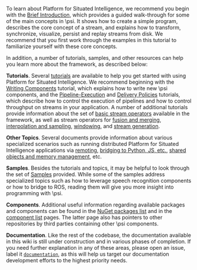 To learn about Platform for Situated Intelligence, we recommend you begin with the [Brief Introduction](Brief-Introduction), which provides a guided walk-through for some of the main concepts in \\psi. It shows how to create a simple program, describes the core concept of a stream, and explains how to transform, synchronize, visualize, persist and replay streams from disk. We recommend that you first work through the examples in this tutorial to familiarize yourself with these core concepts. 

In addition, a number of tutorials, samples, and other resources can help you learn more about the framework, as described below:

__Tutorials__. Several [tutorials](Basic-Tutorials) are available to help you get started with using Platform for Situated Intelligence. We recommend beginning with the [Writing Components](Writing-Components) tutorial, which explains how to write new \\psi components, and the [Pipeline-Execution](Pipeline-Execution) and [Delivery Policies](Delivery-Policies) tutorials, which describe how to control the execution of pipelines and how to control throughput on streams in your application. A number of additional tutorials provide information about the set of [basic stream operators](Basic-Stream-Operators) available in the framework, as well as stream operators for [fusion and merging](Stream-Fusion-and-Merging), [interpolation and sampling](Interpolation-and-Sampling), [windowing](Windowing-Operators), and [stream generation](Stream-Generators).

__Other Topics__. Several documents provide information about various specialized scenarios such as running distributed Platform for Situated Intelligence applications via [remoting](Remoting), [bridging to Python, JS, etc.](Interop), [shared objects and memory management](Shared-Objects), etc.

__Samples__. Besides the tutorials and topics, it may be helpful to look through the set of [Samples](Samples) provided. While some of the samples address specialized topics such as how to leverage speech recognition components or how to bridge to ROS, reading them will give you more insight into programming with \\psi.

__Components__. Additional useful information regarding available packages and components can be found in the [NuGet packages list](List-of-NuGet-Packages) and in the [component list](List-of-Components) pages.
The latter page also has pointers to other repositories by third parties containing other \psi components.

__Documentation__. Like the rest of the codebase, the documentation available in this wiki is still under construction and in various phases of completion. If you need further explanation in any of these areas, please open an issue, label it [`documentation`](https://github.com/Microsoft/psi/labels/documentation), as this will help us target our documentation development efforts to the highest priority needs.
